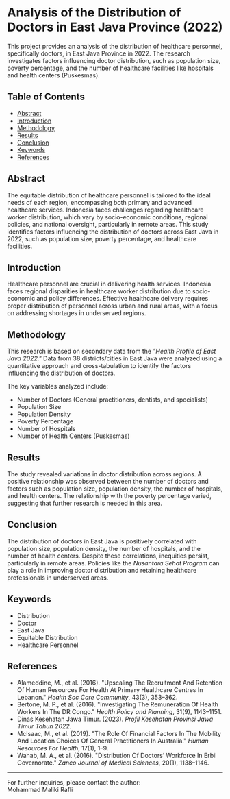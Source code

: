 # Analysis of the Distribution of Doctors in East Java Province (2022)

This project provides an analysis of the distribution of healthcare personnel, specifically doctors, in East Java Province in 2022. The research investigates factors influencing doctor distribution, such as population size, poverty percentage, and the number of healthcare facilities like hospitals and health centers (Puskesmas).

## Table of Contents
- [Abstract](#abstract)
- [Introduction](#introduction)
- [Methodology](#methodology)
- [Results](#results)
- [Conclusion](#conclusion)
- [Keywords](#keywords)
- [References](#references)

## Abstract

The equitable distribution of healthcare personnel is tailored to the ideal needs of each region, encompassing both primary and advanced healthcare services. Indonesia faces challenges regarding healthcare worker distribution, which vary by socio-economic conditions, regional policies, and national oversight, particularly in remote areas. This study identifies factors influencing the distribution of doctors across East Java in 2022, such as population size, poverty percentage, and healthcare facilities.

## Introduction

Healthcare personnel are crucial in delivering health services. Indonesia faces regional disparities in healthcare worker distribution due to socio-economic and policy differences. Effective healthcare delivery requires proper distribution of personnel across urban and rural areas, with a focus on addressing shortages in underserved regions.

## Methodology

This research is based on secondary data from the *"Health Profile of East Java 2022."* Data from 38 districts/cities in East Java were analyzed using a quantitative approach and cross-tabulation to identify the factors influencing the distribution of doctors. 

The key variables analyzed include:
- Number of Doctors (General practitioners, dentists, and specialists)
- Population Size
- Population Density
- Poverty Percentage
- Number of Hospitals
- Number of Health Centers (Puskesmas)

## Results

The study revealed variations in doctor distribution across regions. A positive relationship was observed between the number of doctors and factors such as population size, population density, the number of hospitals, and health centers. The relationship with the poverty percentage varied, suggesting that further research is needed in this area.

## Conclusion

The distribution of doctors in East Java is positively correlated with population size, population density, the number of hospitals, and the number of health centers. Despite these correlations, inequities persist, particularly in remote areas. Policies like the *Nusantara Sehat Program* can play a role in improving doctor distribution and retaining healthcare professionals in underserved areas.

## Keywords

- Distribution
- Doctor
- East Java
- Equitable Distribution
- Healthcare Personnel

## References

- Alameddine, M., et al. (2016). "Upscaling The Recruitment And Retention Of Human Resources For Health At Primary Healthcare Centres In Lebanon." *Health Soc Care Community*, 43(3), 353–362.
- Bertone, M. P., et al. (2016). "Investigating The Remuneration Of Health Workers In The DR Congo." *Health Policy and Planning*, 31(9), 1143–1151.
- Dinas Kesehatan Jawa Timur. (2023). *Profil Kesehatan Provinsi Jawa Timur Tahun 2022*.
- McIsaac, M., et al. (2019). "The Role Of Financial Factors In The Mobility And Location Choices Of General Practitioners In Australia." *Human Resources For Health*, 17(1), 1–9.
- Wahab, M. A., et al. (2016). "Distribution Of Doctors’ Workforce In Erbil Governorate." *Zanco Journal of Medical Sciences*, 20(1), 1138–1146.

---
For further inquiries, please contact the author:  
Mohammad Maliki Rafli  
